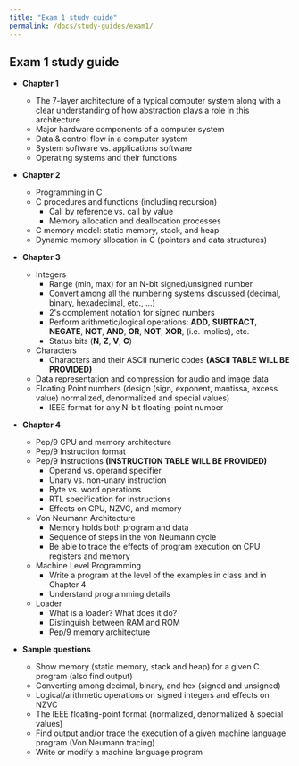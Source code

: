 ```yaml
---
title: "Exam 1 study guide"
permalink: /docs/study-guides/exam1/
---
```


## Exam 1 study guide

* **Chapter 1**
   * The 7-layer architecture of a typical computer system along with a clear understanding of how abstraction plays a role in this architecture
   * Major hardware components of a computer system
   * Data & control flow in a computer system
   * System software vs. applications software
   * Operating systems and their functions

* **Chapter 2**
   * Programming in C
   * C procedures and functions (including recursion)
      * Call by reference vs. call by value
      * Memory allocation and deallocation processes
   * C memory model: static memory, stack, and heap
   * Dynamic memory allocation in C (pointers and data structures)

* **Chapter 3**
   * Integers
      * Range (min, max) for an N-bit signed/unsigned number
      * Convert among all the numbering systems discussed (decimal, binary, hexadecimal, etc., ...)
      * 2's complement notation for signed numbers
      * Perform arithmetic/logical operations: **ADD**, **SUBTRACT**, **NEGATE**, **NOT**, **AND**, **OR**, **NOT**, **XOR**, <span class="fa fa-long-arrow-right"></span> (i.e. implies), etc.
      * Status bits (**N**, **Z**, **V**, **C**)
   * Characters
      * Characters and their ASCII numeric codes **(ASCII TABLE WILL BE PROVIDED)**
   * Data representation and compression for audio and image data
   * Floating Point numbers (design (sign, exponent, mantissa, excess value) normalized, denormalized and special values)
      * IEEE format for any N-bit floating-point number

* **Chapter 4**
   * Pep/9 CPU and memory architecture
   * Pep/9 Instruction format
   * Pep/9 Instructions **(INSTRUCTION TABLE WILL BE PROVIDED)**
      * Operand vs. operand specifier
      * Unary vs. non-unary instruction
      * Byte vs. word operations
      * RTL specification for instructions
      * Effects on CPU, NZVC, and memory
   * Von Neumann Architecture
      * Memory holds both program and data
      * Sequence of steps in the von Neumann cycle
      * Be able to trace the effects of program execution on CPU registers and memory
   * Machine Level Programming
      * Write a program at the level of the examples in class and in Chapter 4
      * Understand programming details
   * Loader
      * What is a loader? What does it do?
      * Distinguish between RAM and ROM
      * Pep/9 memory architecture

* **Sample questions**
   * Show memory (static memory, stack and heap) for a given C program (also find output)
   * Converting among decimal, binary, and hex (signed and unsigned)
   * Logical/arithmetic operations on signed integers and effects on NZVC
   * The IEEE floating-point format (normalized, denormalized & special values)
   * Find output and/or trace the execution of a given machine language program (Von Neumann tracing)
   * Write or modify a machine language program
